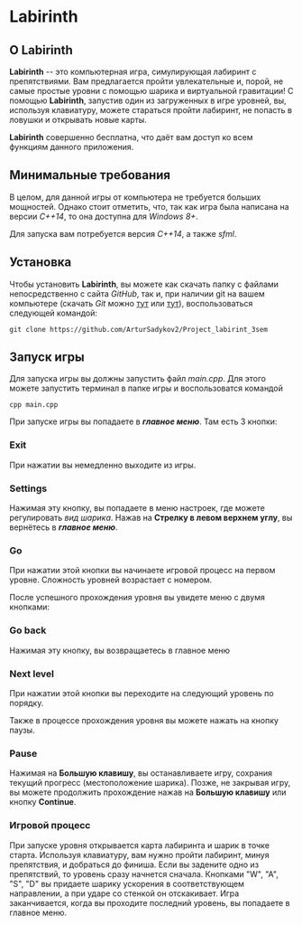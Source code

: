 # **Labirinth**

## О **Labirinth**

**Labirinth** -- это компьютерная игра, симулирующая лабиринт с препятствиями. Вам предлагается пройти увлекательные и, порой, не самые простые уровни с помощью шарика и виртуальной гравитации! С помощью **Labirinth**, запустив один из загруженных в игре уровней, 
вы, используя клавиатуру, можете стараться пройти лабиринт, не попасть в ловушки и открывать новые карты.

**Labirinth** совершенно бесплатна, что даёт вам доступ ко всем функциям данного приложения.

## Минимальные требования

В целом, для данной игры от компьютера не требуется больших мощностей. Однако стоит отметить, 
что, так как игра была написана на версии *С++14*, то она доступна для *Windows 8+*.

Для запуска вам потребуется версия *С++14*, 
а также *sfml*.

## Установка

Чтобы установить **Labirinth**, вы можете как скачать папку с файлами непосредственно с сайта *GitHub*, так и, при наличии git на вашем компьютере 
(скачать *Git* можно [тут](https://git-scm.com/downloads) или [тут](https://gitforwindows.org/)), воспользоваться следующей командой: 

```
git clone https://github.com/ArturSadykov2/Project_labirint_3sem
```
## Запуск игры
Для запуска игры вы должны запустить файл *main.cpp*. Для этого можете запустить терминал в папке игры и воспользоватся командой 
```
cpp main.cpp
```
При запуске игры вы попадаете в ***главное меню***. Там есть 3 кнопки:

### Exit

При нажатии вы немедленно выходите из игры.

### Settings

Нажимая эту кнопку, вы попадаете в меню настроек, где можете регулировать *вид шарика*. Нажав на **Стрелку в левом верхнем углу**, вы вернётесь в ***главное меню***.

### Go

При нажатии этой кнопки вы начинаете игровой процесс на первом уровне. Сложность уровней возрастает с номером.

После успешного прохождения уровня вы увидете меню с двумя кнопками:
### Go back

Нажимая эту кнопку, вы возвращаетесь в главное меню

### Next level

При нажатии этой кнопки вы переходите на следующий уровень по порядку.

Также в процессе прохождения уровня вы можете нажать на кнопку паузы.

### Pause

Нажимая на **Большую клавишу**, вы останавливаете игру, сохрания текущий прогресс (местоположение шарика). Позже, не закрывая игру, вы можете продолжить прохождение нажав на **Большую клавишу** или кнопку **Continue**.

### Игровой процесс

При запуске уровня открывается карта лабиринта и шарик в точке старта. Используя клавиатуру, вам нужно пройти лабиринт, минуя препятствия, и добраться до финиша. Если вы задените одно из препятствий, то уровень сразу начнется сначала. Кнопками "W", "A", "S", "D" вы придаете шарику ускорения в соответствующем направлении, а при ударе со стенкой он отскакивает. Игра заканчивается, когда вы проходите последний уровень, вы попадаете в главное меню.
